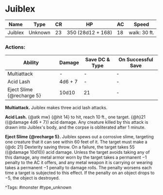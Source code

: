 # Juiblex

| Name | Type | CR | HP | AC | Speed |
|------|------|----|----|----|-------|
| Juiblex | Unknown | 23 | 350 (28d12 + 168) | 18 | walk: 30 ft. |

### Actions:

| Ability | Damage | Save DC & Type | On Successful Save |
|---------|--------|----------------|--------------------|
| Multiattack | - | - | - |
| Acid Lash | 4d6 + 7 | - | - |
| Eject Slime {@recharge 5} | 10d10 | 21 | - |


**Multiattack.** Juiblex makes three acid lash attacks.

**Acid Lash.** {@atk mw} {@hit 14} to hit, reach 10 ft., one target. {@h}21 ({@damage 4d6 + 7}) acid damage. Any creature killed by this attack is drawn into Juiblex's body, and the corpse is obliterated after 1 minute.

**Eject Slime {@recharge 5}.** Juiblex spews out a corrosive slime, targeting one creature that it can see within 60 feet of it. The target must make a {@dc 21} Dexterity saving throw. On a failure, the target takes 55 ({@damage 10d10}) acid damage. Unless the target avoids taking any of this damage, any metal armor worn by the target takes a permanent −1 penalty to the AC it offers, and any metal weapon it is carrying or wearing takes a permanent −1 penalty to damage rolls. The penalty worsens each time a target is subjected to this effect. If the penalty on an object drops to −5, the object is destroyed.

^Tags: #monster #type_unknown